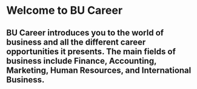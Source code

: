 # Welcome to BU Career

## BU Career introduces you to the world of business and all the different career opportunities it presents. The main fields of business include Finance, Accounting, Marketing, Human Resources, and International Business.
